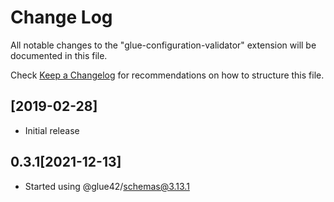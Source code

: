 # Change Log
All notable changes to the "glue-configuration-validator" extension will be documented in this file.

Check [Keep a Changelog](http://keepachangelog.com/) for recommendations on how to structure this file.

## [2019-02-28]
- Initial release

## 0.3.1[2021-12-13]
- Started using @glue42/schemas@3.13.1